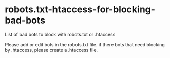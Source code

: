 # robots.txt-htaccess-for-blocking-bad-bots
List of bad bots to block with robots.txt or .htaccess

Please add or edit bots in the robots.txt file. if there bots that need blocking by .htaccess, please create a .htaccess file.

